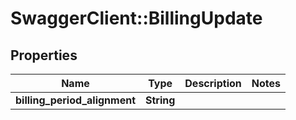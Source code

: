 # SwaggerClient::BillingUpdate

## Properties
Name | Type | Description | Notes
------------ | ------------- | ------------- | -------------
**billing_period_alignment** | **String** |  | 


